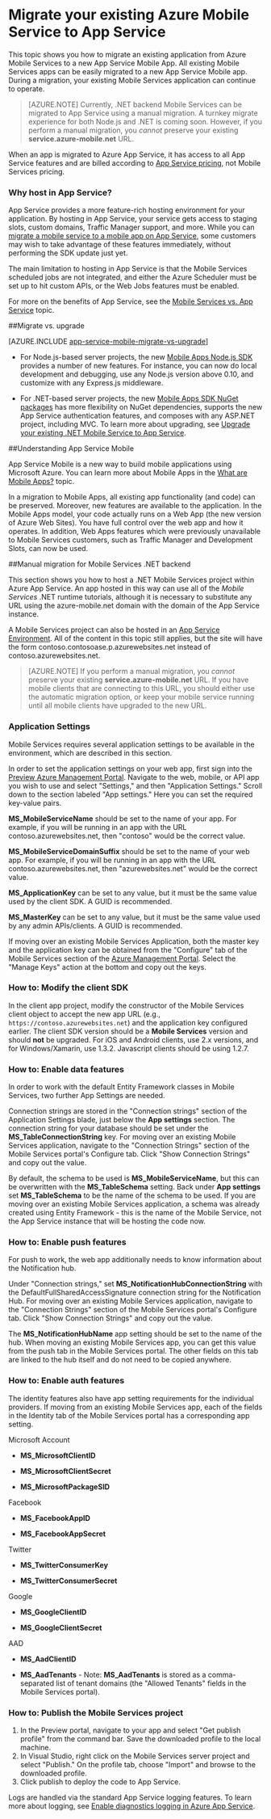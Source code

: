﻿<properties 
	pageTitle="Migrate from Mobile Services to an App Service Mobile App" 
	description="Learn how to easily migrate your Mobile Services application to an App Service Mobile App" 
	services="app-service\mobile" 
	documentationCenter="" 
	authors="mattchenderson" 
	manager="dwrede" 
	editor=""/>

<tags 
	ms.service="app-service-mobile" 
	ms.workload="mobile" 
	ms.tgt_pltfrm="mobile" 
	ms.devlang="dotnet" 
	ms.topic="article" 
	ms.date="11/04/2015" 
	ms.author="mahender"/>

# Migrate your existing Azure Mobile Service to App Service 

This topic shows you how to migrate an existing application from Azure Mobile Services to a new App Service Mobile App. All existing Mobile Services apps can be easily migrated to a new App Service Mobile app. During a migration, your existing Mobile Services application can continue to operate. 

>[AZURE.NOTE] Currently, .NET backend Mobile Services can be migrated to App Service using a manual migration. A turnkey migrate experience for both Node.js and .NET is coming soon. However, if you perform a manual migration, you *cannot* preserve your existing **service.azure-mobile.net** URL.

When an app is migrated to Azure App Service, it has access to all App Service features and are billed according to [App Service pricing], not Mobile Services pricing. 

### <a name="why-host"></a>Why host in App Service?

App Service provides a more feature-rich hosting environment for your application. By hosting in App Service, your service gets access to staging slots, custom domains, Traffic Manager support, and more. While you can [migrate a mobile service to a mobile app on App Service], some customers may wish to take advantage of these features immediately, without performing the SDK update just yet.  

The main limitation to hosting in App Service is that the Mobile Services scheduled jobs are not integrated, and either the Azure Scheduler must be set up to hit custom APIs, or the Web Jobs features must be enabled.

For more on the benefits of App Service, see the [Mobile Services vs. App Service] topic.

##Migrate vs. upgrade

[AZURE.INCLUDE [app-service-mobile-migrate-vs-upgrade](../../includes/app-service-mobile-migrate-vs-upgrade.md)]

  - For Node.js-based server projects, the new [Mobile Apps Node.js SDK](https://github.com/Azure/azure-mobile-apps-node) provides a number of new features. For instance, you can now do local development and debugging, use any Node.js version above 0.10, and customize with any Express.js middleware.

  - For .NET-based server projects, the new [Mobile Apps SDK NuGet packages](https://www.nuget.org/packages/Microsoft.Azure.Mobile.Server/) has more flexibility on NuGet dependencies, supports the new App Service authentication features, and composes with any ASP.NET project, including MVC. To learn more about upgrading, see [Upgrade your existing .NET Mobile Service to App Service](app-service-mobile-net-upgrading-from-mobile-services.md).


##<a name="understand"></a>Understanding App Service Mobile 

App Service Mobile is a new way to build mobile applications using Microsoft Azure. You can learn more about Mobile Apps in the [What are Mobile Apps?] topic.

In a migration to Mobile Apps, all existing app functionality (and code) can be preserved. Moreover, new features are available to the application. In the Mobile Apps model, your code actually runs on a Web App (the new version of Azure Web Sites). You have full control over the web app and how it operates. In addition, Web Apps features which were previously unavailable to Mobile Services customers, such as Traffic Manager and Development Slots, can now be used. 


##Manual migration for Mobile Services .NET backend

This section shows you how to host a .NET Mobile Services project within Azure App Service. An app hosted in this way can use all of the *Mobile Services* .NET runtime tutorials, although it is necessary to substitute any URL using the azure-mobile.net domain with the domain of the App Service instance.

A Mobile Services project can also be hosted in an [App Service Environment]. All of the content in this topic still applies, but the site will have the form contoso.contosoase.p.azurewebsites.net instead of contoso.azurewebsites.net.

>[AZURE.NOTE] If you perform a manual migration, you *cannot* preserve your existing **service.azure-mobile.net** URL. If you have mobile clients that are connecting to this URL, you should either use the automatic migration option, or keep your mobile service running until all mobile clients have upgraded to the new URL. 


### <a name="app-settings"></a>Application Settings
Mobile Services requires several application settings to be available in the environment, which are described in this section.

In order to set the application settings on your web app, first sign into the [Preview Azure Management Portal]. Navigate to the web, mobile, or API app you wish to use and select "Settings," and then "Application Settings." Scroll down to the section labeled "App settings." Here you can set the required key-value pairs.
 
**MS_MobileServiceName** should be set to the name of your app. For example, if you will be running in an app with the URL contoso.azurewebsites.net, then "contoso" would be the correct value.
 
**MS_MobileServiceDomainSuffix** should be set to the name of your web app. For example, if you will be running in an app with the URL contoso.azurewebsites.net, then "azurewebsites.net" would be the correct value.
 
**MS_ApplicationKey** can be set to any value, but it must be the same value used by the client SDK. A GUID is recommended.
 
**MS_MasterKey** can be set to any value, but it must be the same value used by any admin APIs/clients. A GUID is recommended.
 
If moving over an existing Mobile Services Application, both the master key and the application key can be obtained from the "Configure" tab of the Mobile Services section of the [Azure Management Portal]. Select the "Manage Keys" action at the bottom and copy out the keys.


### <a name="client-sdk"></a>How to: Modify the client SDK

In the client app project, modify the constructor of the Mobile Services client object to accept the new app URL (e.g., `https://contoso.azurewebsites.net`) and the application key configured earlier. The client SDK version should be a **Mobile Services** version and should **not** be upgraded. For iOS and Android clients, use 2.x versions, and for Windows/Xamarin, use 1.3.2. Javascript clients should be using 1.2.7.

### <a name="data"></a>How to: Enable data features

In order to work with the default Entity Framework classes in Mobile Services, two further App Settings are needed.
 
Connection strings are stored in the "Connection strings" section of the Application Settings blade, just below the **App settings** section. The connection string for your database should be set under the **MS_TableConnectionString** key. For moving over an existing Mobile Services application, navigate to the "Connection Strings" section of the Mobile Services portal's Configure tab. Click "Show Connection Strings" and copy out the value.
 
By default, the schema to be used is **MS_MobileServiceName**, but this can be overwritten with the **MS_TableSchema** setting. Back under **App settings** set **MS_TableSchema** to be the name of the schema to be used. If you are moving over an existing Mobile Services application, a schema was already created using Entity Framework - this is the name of the Mobile Service, not the App Service instance that will be hosting the code now.

### <a name="push"></a>How to: Enable push features

For push to work, the web app additionally needs to know information about the Notification hub.
 
Under "Connection strings," set **MS_NotificationHubConnectionString** with the DefaultFullSharedAccessSignature connection string for the Notification Hub. For moving over an existing Mobile Services application, navigate to the "Connection Strings" section of the Mobile Services portal's Configure tab. Click "Show Connection Strings" and copy out the value.

The **MS_NotificationHubName** app setting should be set to the name of the hub. When moving an existing Mobile Services app, you can get this value from the push tab in the Mobile Services portal. The other fields on this tab are linked to the hub itself and do not need to be copied anywhere.
 
### <a name="auth"></a>How to: Enable auth features

The identity features also have app setting requirements for the individual providers. If moving from an existing Mobile Services app, each of the fields in the Identity tab of the Mobile Services portal has a corresponding app setting.
 
Microsoft Account

* **MS_MicrosoftClientID**

* **MS_MicrosoftClientSecret**

* **MS_MicrosoftPackageSID**
 
Facebook

* **MS_FacebookAppID**

* **MS_FacebookAppSecret**
 
Twitter

* **MS_TwitterConsumerKey**

* **MS_TwitterConsumerSecret**
 
Google

* **MS_GoogleClientID**

* **MS_GoogleClientSecret**
 
AAD

* **MS_AadClientID**

* **MS_AadTenants** - Note: **MS_AadTenants** is stored as a comma-separated list of tenant domains (the "Allowed Tenants" fields in the Mobile Services portal).

### <a name="publish"></a>How to: Publish the Mobile Services project

1. In the Preview portal, navigate to your app and select "Get publish profile" from the command bar. Save the downloaded profile to the local machine.
2. In Visual Studio, right click on the Mobile Services server project and select "Publish." On the profile tab, choose "Import" and browse to the downloaded profile.
3. Click publish to deploy the code to App Service.

Logs are handled via the standard App Service logging features. To learn more about logging, see [Enable diagnostics logging in Azure App Service].



<!-- URLs. -->

[Preview Azure Management Portal]: https://portal.azure.com/
[Azure Management Portal]: https://manage.windowsazure.com/
[What are Mobile Apps?]: app-service-mobile-value-prop.md
[I already use web sites and mobile services – how does App Service help me?]: /en-us/documentation/articles/app-service-mobile-value-prop-migration-from-mobile-services
[Mobile App Server SDK]: http://www.nuget.org/packages/microsoft.azure.mobile.server
[Create a Mobile App]: app-service-mobile-xamarin-ios-get-started.md
[Add push notifications to your mobile app]: app-service-mobile-xamarin-ios-get-started-push.md
[Add authentication to your mobile app]: app-service-mobile-xamarin-ios-get-started-users.md
[Azure Scheduler]: /en-us/documentation/services/scheduler/
[Web Job]: ../app-service-web/websites-webjobs-resources.md
[Send cross-platform push notifications]: app-service-mobile-xamarin-ios-push-notifications-to-user.md 
[How to use the .NET server SDK]: app-service-mobile-dotnet-backend-how-to-use-server-sdk.md


[Enable diagnostics logging in Azure App Service]: web-sites-enable-diagnostic-log.md
[App Service pricing]: https://azure.microsoft.com/en-us/pricing/details/app-service/
[App Service Environment]: app-service-app-service-environment-intro.md
[Mobile Services vs. App Service]: app-service-mobile-value-prop-migration-from-mobile-services-preview.md
[migrate a mobile service to a mobile app on App Service]: app-service-mobile-dotnet-backend-migrating-from-mobile-services-preview.md
